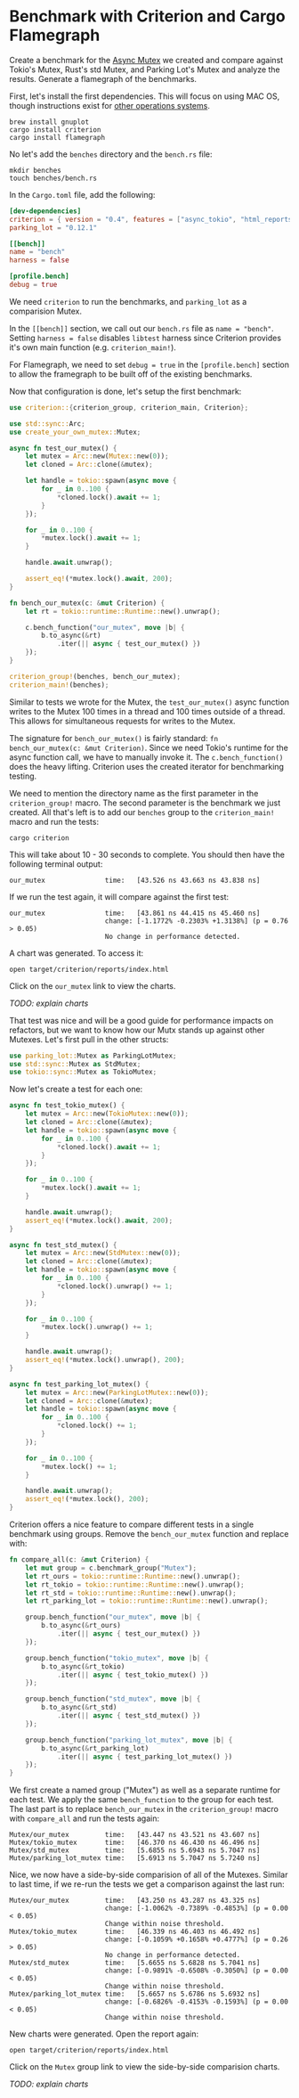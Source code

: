 # Benchmark with Criterion and Cargo Flamegraph

Create a benchmark for the [Async Mutex](lessons/create-your-own-mutex/) we created and compare against Tokio's Mutex, Rust's std Mutex, and Parking Lot's Mutex and analyze the results.  Generate a flamegraph of the benchmarks.

First, let's install the first dependencies.  This will focus on using MAC OS, though instructions exist for [other operations systems](http://www.gnuplot.info/).

```shell
brew install gnuplot
cargo install criterion
cargo install flamegraph
```

No let's add the `benches` directory and the `bench.rs` file:

```shell
mkdir benches
touch benches/bench.rs
```

In the `Cargo.toml` file, add the following:

```toml
[dev-dependencies]
criterion = { version = "0.4", features = ["async_tokio", "html_reports"] }
parking_lot = "0.12.1"

[[bench]]
name = "bench"
harness = false

[profile.bench]
debug = true
```

We need `criterion` to run the benchmarks, and `parking_lot` as a comparision Mutex.  

In the `[[bench]]` section, we call out our `bench.rs` file as `name = "bench"`.  Setting `harness = false` disables `libtest` harness since Criterion provides it's own main function (e.g. `criterion_main!`).

For Flamegraph, we need to set `debug = true` in the  `[profile.bench]` section to allow the framegraph to be built off of the existing benchmarks.

Now that configuration is done, let's setup the first benchmark:

```rust
use criterion::{criterion_group, criterion_main, Criterion};

use std::sync::Arc;
use create_your_own_mutex::Mutex;

async fn test_our_mutex() {
    let mutex = Arc::new(Mutex::new(0));
    let cloned = Arc::clone(&mutex);

    let handle = tokio::spawn(async move {
        for _ in 0..100 {
            *cloned.lock().await += 1;
        }
    });

    for _ in 0..100 {
        *mutex.lock().await += 1;
    }

    handle.await.unwrap();

    assert_eq!(*mutex.lock().await, 200);
}

fn bench_our_mutex(c: &mut Criterion) {
    let rt = tokio::runtime::Runtime::new().unwrap();

    c.bench_function("our_mutex", move |b| {
        b.to_async(&rt)
            .iter(|| async { test_our_mutex() })
    });
}

criterion_group!(benches, bench_our_mutex);
criterion_main!(benches);
```

Similar to tests we wrote for the Mutex, the `test_our_mutex()` async function writes to the Mutex 100 times in a thread and 100 times outside of a thread.  This allows for simultaneous requests for writes to the Mutex.

The signature for `bench_our_mutex()` is fairly standard: `fn bench_our_mutex(c: &mut Criterion)`.  Since we need Tokio's runtime for the async function call, we have to manually invoke it.  The `c.bench_function()` does the heavy lifting.  Criterion uses the created iterator for benchmarking testing.

We need to mention the directory name as the first parameter in the `criterion_group!` macro.  The second parameter is the benchmark we just created.  All that's left is to add our `benches` group to the `criterion_main!` macro and run the tests:

```shell
cargo criterion
```

This will take about 10 - 30 seconds to complete.  You should then have the following terminal output:

```term
our_mutex               time:   [43.526 ns 43.663 ns 43.838 ns]
```

If we run the test again, it will compare against the first test:

```term
our_mutex               time:   [43.861 ns 44.415 ns 45.460 ns]
                        change: [-1.1772% -0.2303% +1.3138%] (p = 0.76 > 0.05)
                        No change in performance detected.
```

A chart was generated.  To access it:

```shell
open target/criterion/reports/index.html
```

Click on the `our_mutex` link to view the charts.

_TODO: explain charts_

That test was nice and will be a good guide for performance impacts on refactors, but we want to know how our Mutx stands up against other Mutexes.  Let's first pull in the other structs:

```rust
use parking_lot::Mutex as ParkingLotMutex;
use std::sync::Mutex as StdMutex;
use tokio::sync::Mutex as TokioMutex;
```

Now let's create a test for each one:

```rust
async fn test_tokio_mutex() {
    let mutex = Arc::new(TokioMutex::new(0));
    let cloned = Arc::clone(&mutex);
    let handle = tokio::spawn(async move {
        for _ in 0..100 {
            *cloned.lock().await += 1;
        }
    });

    for _ in 0..100 {
        *mutex.lock().await += 1;
    }

    handle.await.unwrap();
    assert_eq!(*mutex.lock().await, 200);
}

async fn test_std_mutex() {
    let mutex = Arc::new(StdMutex::new(0));
    let cloned = Arc::clone(&mutex);
    let handle = tokio::spawn(async move {
        for _ in 0..100 {
            *cloned.lock().unwrap() += 1;
        }
    });

    for _ in 0..100 {
        *mutex.lock().unwrap() += 1;
    }

    handle.await.unwrap();
    assert_eq!(*mutex.lock().unwrap(), 200);
}

async fn test_parking_lot_mutex() {
    let mutex = Arc::new(ParkingLotMutex::new(0));
    let cloned = Arc::clone(&mutex);
    let handle = tokio::spawn(async move {
        for _ in 0..100 {
            *cloned.lock() += 1;
        }
    });

    for _ in 0..100 {
        *mutex.lock() += 1;
    }

    handle.await.unwrap();
    assert_eq!(*mutex.lock(), 200);
}
```

Criterion offers a nice feature to compare different tests in a single benchmark using groups.  Remove the `bench_our_mutex` function and replace with:

```rust
fn compare_all(c: &mut Criterion) {
    let mut group = c.benchmark_group("Mutex");
    let rt_ours = tokio::runtime::Runtime::new().unwrap();
    let rt_tokio = tokio::runtime::Runtime::new().unwrap();
    let rt_std = tokio::runtime::Runtime::new().unwrap();
    let rt_parking_lot = tokio::runtime::Runtime::new().unwrap();

    group.bench_function("our_mutex", move |b| {
        b.to_async(&rt_ours)
            .iter(|| async { test_our_mutex() })
    });

    group.bench_function("tokio_mutex", move |b| {
        b.to_async(&rt_tokio)
            .iter(|| async { test_tokio_mutex() })
    });

    group.bench_function("std_mutex", move |b| {
        b.to_async(&rt_std)
            .iter(|| async { test_std_mutex() })
    });

    group.bench_function("parking_lot_mutex", move |b| {
        b.to_async(&rt_parking_lot)
            .iter(|| async { test_parking_lot_mutex() })
    });
}
```

We first create a named group ("Mutex") as well as a separate runtime for each test.  We apply the same `bench_function` to the group for each test.  The last part is to replace `bench_our_mutex` in the `criterion_group!` macro with `compare_all` and run the tests again:

```term
Mutex/our_mutex         time:   [43.447 ns 43.521 ns 43.607 ns]
Mutex/tokio_mutex       time:   [46.370 ns 46.430 ns 46.496 ns]
Mutex/std_mutex         time:   [5.6855 ns 5.6943 ns 5.7047 ns]
Mutex/parking_lot_mutex time:   [5.6913 ns 5.7047 ns 5.7240 ns]
```

Nice, we now have a side-by-side comparision of all of the Mutexes.  Similar to last time, if we re-run the tests we get a comparison against the last run:

```term
Mutex/our_mutex         time:   [43.250 ns 43.287 ns 43.325 ns]
                        change: [-1.0062% -0.7389% -0.4853%] (p = 0.00 < 0.05)
                        Change within noise threshold.
Mutex/tokio_mutex       time:   [46.339 ns 46.403 ns 46.492 ns]
                        change: [-0.1059% +0.1658% +0.4777%] (p = 0.26 > 0.05)
                        No change in performance detected.
Mutex/std_mutex         time:   [5.6655 ns 5.6828 ns 5.7041 ns]
                        change: [-0.9891% -0.6508% -0.3050%] (p = 0.00 < 0.05)
                        Change within noise threshold.
Mutex/parking_lot_mutex time:   [5.6657 ns 5.6786 ns 5.6932 ns]
                        change: [-0.6826% -0.4153% -0.1593%] (p = 0.00 < 0.05)
                        Change within noise threshold.
```

New charts were generated.  Open the report again:

```shell
open target/criterion/reports/index.html
```

Click on the `Mutex` group link to view the side-by-side comparision charts.

_TODO: explain charts_